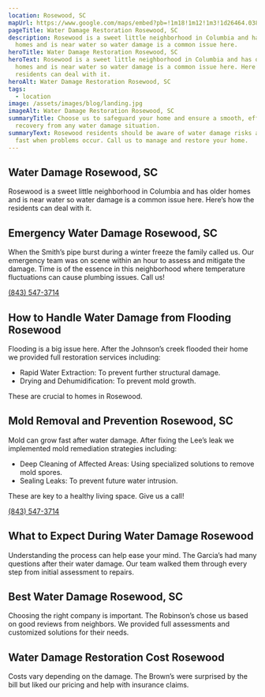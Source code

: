 ```yaml
---
location: Rosewood, SC
mapUrl: https://www.google.com/maps/embed?pb=!1m18!1m12!1m3!1d26464.03805596125!2d-81.01592534311251!3d33.992411572556186!2m3!1f0!2f0!3f0!3m2!1i1024!2i768!4f13.1!3m3!1m2!1s0x88f8baaf0084b667%3A0xd616c1c91674bbf4!2sRosewood%2C%20Columbia%2C%20SC%2029205%2C%20USA!5e0!3m2!1sen!2sph!4v1728739671594!5m2!1sen!2sph
pageTitle: Water Damage Restoration Rosewood, SC
description: Rosewood is a sweet little neighborhood in Columbia and has older
  homes and is near water so water damage is a common issue here.
heroTitle: Water Damage Restoration Rosewood, SC
heroText: Rosewood is a sweet little neighborhood in Columbia and has older
  homes and is near water so water damage is a common issue here. Here’s how the
  residents can deal with it.
heroAlt: Water Damage Restoration Rosewood, SC
tags:
  - location
image: /assets/images/blog/landing.jpg
imageAlt: Water Damage Restoration Rosewood, SC
summaryTitle: Choose us to safeguard your home and ensure a smooth, efficient
  recovery from any water damage situation.
summaryText: Rosewood residents should be aware of water damage risks and act
  fast when problems occur. Call us to manage and restore your home.
---
```

## Water Damage Rosewood, SC

Rosewood is a sweet little neighborhood in Columbia and has older homes and is near water so water damage is a common issue here. Here’s how the residents can deal with it.

## Emergency Water Damage Rosewood, SC

When the Smith’s pipe burst during a winter freeze the family called us. Our emergency team was on scene within an hour to assess and mitigate the damage. Time is of the essence in this neighborhood where temperature fluctuations can cause plumbing issues. Call us! 

[(843) 547-3714](tel:8435473714)

## How to Handle Water Damage from Flooding Rosewood

Flooding is a big issue here. After the Johnson’s creek flooded their home we provided full restoration services including:

* Rapid Water Extraction: To prevent further structural damage.
* Drying and Dehumidification: To prevent mold growth.

These are crucial to homes in Rosewood.

## Mold Removal and Prevention Rosewood, SC

Mold can grow fast after water damage. After fixing the Lee’s leak we implemented mold remediation strategies including:

* Deep Cleaning of Affected Areas: Using specialized solutions to remove mold spores.
* Sealing Leaks: To prevent future water intrusion.

These are key to a healthy living space. Give us a call! 

[(843) 547-3714](tel:8435473714)

## What to Expect During Water Damage Rosewood

Understanding the process can help ease your mind. The Garcia’s had many questions after their water damage. Our team walked them through every step from initial assessment to repairs.

## Best Water Damage Rosewood, SC

Choosing the right company is important. The Robinson’s chose us based on good reviews from neighbors. We provided full assessments and customized solutions for their needs.

## Water Damage Restoration Cost Rosewood

Costs vary depending on the damage. The Brown’s were surprised by the bill but liked our pricing and help with insurance claims.
